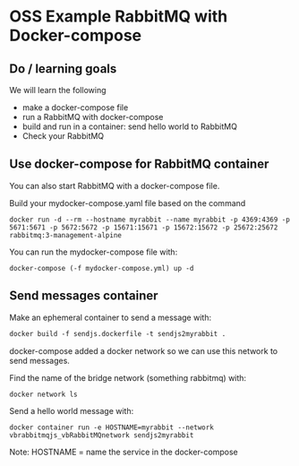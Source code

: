 # OSS Example RabbitMQ with Docker-compose

## Do / learning goals
We will learn the following
- make a docker-compose file
- run a RabbitMQ with docker-compose
- build and run in a container: send hello world to RabbitMQ
- Check your RabbitMQ 

## Use docker-compose for RabbitMQ container
You can also start RabbitMQ with a docker-compose file.

Build your mydocker-compose.yaml file based on the command
```
docker run -d --rm --hostname myrabbit --name myrabbit -p 4369:4369 -p 5671:5671 -p 5672:5672 -p 15671:15671 -p 15672:15672 -p 25672:25672 rabbitmq:3-management-alpine
```
You can run the mydocker-compose file with:
```
docker-compose (-f mydocker-compose.yml) up -d
```

## Send messages container
Make an ephemeral container to send a message with:
``` dockerfile
docker build -f sendjs.dockerfile -t sendjs2myrabbit .
```

docker-compose added a docker network so we can use this network to send messages.

Find the name of the bridge network (something rabbitmq) with:
```
docker network ls
```
Send a hello world message with:
```
docker container run -e HOSTNAME=myrabbit --network vbrabbitmqjs_vbRabbitMQnetwork sendjs2myrabbit
```
Note:
HOSTNAME = name the service in the docker-compose
